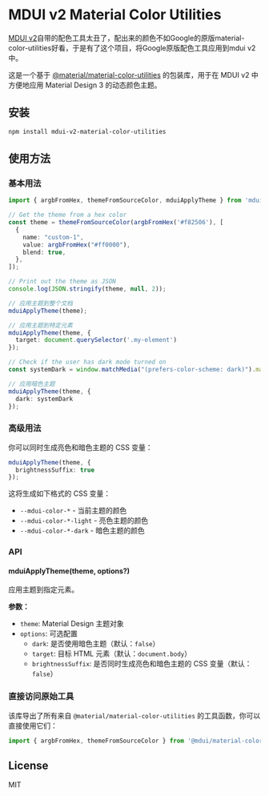# MDUI v2 Material Color Utilities

[MDUI v2](https://www.mdui.org/zh-cn/docs/2/functions/setColorScheme)自带的配色工具太丑了，配出来的颜色不如Google的原版material-color-utilities好看，于是有了这个项目，将Google原版配色工具应用到mdui v2中。

这是一个基于 [@material/material-color-utilities](https://github.com/material-foundation/material-color-utilities) 的包装库，用于在 MDUI v2 中方便地应用 Material Design 3 的动态颜色主题。

## 安装

```bash
npm install mdui-v2-material-color-utilities
```

## 使用方法

### 基本用法

```typescript
import { argbFromHex, themeFromSourceColor, mduiApplyTheme } from 'mdui-v2-material-color-utilities';

// Get the theme from a hex color
const theme = themeFromSourceColor(argbFromHex('#f82506'), [
  {
    name: "custom-1",
    value: argbFromHex("#ff0000"),
    blend: true,
  },
]);

// Print out the theme as JSON
console.log(JSON.stringify(theme, null, 2));

// 应用主题到整个文档
mduiApplyTheme(theme);

// 应用主题到特定元素
mduiApplyTheme(theme, {
  target: document.querySelector('.my-element')
});

// Check if the user has dark mode turned on
const systemDark = window.matchMedia("(prefers-color-scheme: dark)").matches;

// 应用暗色主题
mduiApplyTheme(theme, {
  dark: systemDark
});
```

### 高级用法

你可以同时生成亮色和暗色主题的 CSS 变量：

```typescript
mduiApplyTheme(theme, {
  brightnessSuffix: true
});
```

这将生成如下格式的 CSS 变量：
- `--mdui-color-*` - 当前主题的颜色
- `--mdui-color-*-light` - 亮色主题的颜色
- `--mdui-color-*-dark` - 暗色主题的颜色

### API

#### mduiApplyTheme(theme, options?)

应用主题到指定元素。

**参数：**

- `theme`: Material Design 主题对象
- `options`: 可选配置
  - `dark`: 是否使用暗色主题（默认：`false`）
  - `target`: 目标 HTML 元素（默认：`document.body`）
  - `brightnessSuffix`: 是否同时生成亮色和暗色主题的 CSS 变量（默认：`false`）

### 直接访问原始工具

该库导出了所有来自 `@material/material-color-utilities` 的工具函数，你可以直接使用它们：

```typescript
import { argbFromHex, themeFromSourceColor } from '@mdui/material-color-utilities';
```

## License

MIT